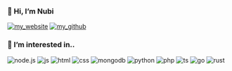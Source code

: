 ### 👋 Hi, I’m Nubi
[![my_website](https://img.shields.io/badge/RaonHive-FF9800?style=plastic&logo=google-chrome&logoColor=white)](https://raonhive.win)
[![my_github](https://img.shields.io/badge/NubiHub-222222?style=plastic&logo=github&logoColor=white)](https://github.com/nubihub)

### 👀 I’m interested in..
![node.js](https://img.shields.io/badge/Node.js-43853D?style=plastic&logo=node.js&logoColor=white)
![js](https://img.shields.io/badge/JavaScript-323330?style=plastic&logo=javascript&logoColor=white)
![html](https://img.shields.io/badge/HTML5-E34F26?style=plastic&logo=html5&logoColor=white)
![css](https://img.shields.io/badge/CSS3-1572B6?style=plastic&logo=css3&logoColor=white)
![mongodb](https://img.shields.io/badge/MongoDB-4EA94B?style=plastic&logo=mongodb&logoColor=white)
![python](https://img.shields.io/badge/Python-3776AB?style=plastic&logo=python&logoColor=white)
![php](https://img.shields.io/badge/PHP-777BB4?style=plastic&logo=php&logoColor=white)
![ts](https://img.shields.io/badge/TypeScript-007ACC?style=plastic&logo=typescript&logoColor=white)
![go](https://img.shields.io/badge/Go-00ADD8?style=plastic&logo=go&logoColor=white)
![rust](https://img.shields.io/badge/Rust-222222?style=plastic&logo=rust&logoColor=white)

<!---
nubihub/nubihub is a ✨ special ✨ repository because its `README.md` (this file) appears on your GitHub profile.
You can click the Preview link to take a look at your changes.
--->
